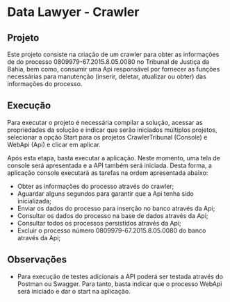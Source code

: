 # Data Lawyer - Crawler

## Projeto
Este projeto consiste na criação de um crawler para obter as informações de do processo 0809979-67.2015.8.05.0080 no Tribunal de Justiça da Bahia, bem como, consumir uma Api responsável por fornecer as funções necessárias para manutenção (inserir, deletar, atualizar ou obter) das informações do processo.

## Execução
Para executar o projeto é necessária compilar a solução, acessar as propriedades da solução e indicar que serão iniciados múltiplos projetos, selecionar a opção Start para os projetos CrawlerTribunal (Console) e WebApi (Api) e clicar em aplicar.

Após esta etapa, basta executar a aplicação. Neste momento, uma tela de console será apresentada e a API também será iniciada. Desta forma, a aplicação console executará as tarefas na ordem apresentada abaixo:

- Obter as informações do processo através do crawler;
- Aguardar alguns segundos para garantir que a Api tenha sido inicializada;
- Enviar os dados do processo para inserção no banco através da Api;
- Consultar os dados do processo na base de dados através da Api;
- Consultar todos os processos persistidos através da Api;
- Excluir o processo número 0809979-67.2015.8.05.0080 do banco através da Api;

## Observações

* Para execução de testes adicionais a API poderá ser testada através do Postman ou Swagger. Para tanto, basta indicar que o processo WebApi será iniciado e dar o start na aplicação.


